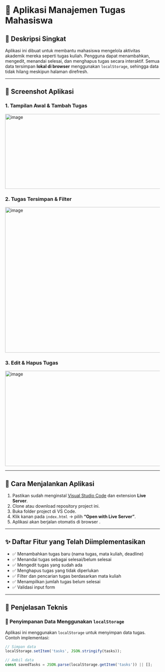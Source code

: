 # 📝 Aplikasi Manajemen Tugas Mahasiswa

## 📌 Deskripsi Singkat  
Aplikasi ini dibuat untuk membantu mahasiswa mengelola aktivitas akademik mereka seperti tugas kuliah. Pengguna dapat menambahkan, mengedit, menandai selesai, dan menghapus tugas secara interaktif. Semua data tersimpan **lokal di browser** menggunakan `localStorage`, sehingga data tidak hilang meskipun halaman direfresh.

---

## 📸 Screenshot Aplikasi

### 1. Tampilan Awal & Tambah Tugas
<img width="1233" height="243" alt="image" src="https://github.com/user-attachments/assets/2f6a40bb-c54e-4f87-8263-9a389dfccc4b" />


### 2. Tugas Tersimpan & Filter
<img width="991" height="472" alt="image" src="https://github.com/user-attachments/assets/64349aa2-5de4-4464-be2a-3aa8b72d1503" />


### 3. Edit & Hapus Tugas
<img width="907" height="309" alt="image" src="https://github.com/user-attachments/assets/7fa42b2a-940a-4355-940c-912e4d495797" />


---

## 🧭 Cara Menjalankan Aplikasi

1. Pastikan sudah menginstal [Visual Studio Code](https://code.visualstudio.com/) dan extension **Live Server**.  
2. Clone atau download repository project ini.  
3. Buka folder project di VS Code.  
4. Klik kanan pada `index.html` → pilih **“Open with Live Server”**.  
5. Aplikasi akan berjalan otomatis di browser .

---

## ✨ Daftar Fitur yang Telah Diimplementasikan

- ✅ Menambahkan tugas baru (nama tugas, mata kuliah, deadline)  
- ✅ Menandai tugas sebagai selesai/belum selesai  
- ✅ Mengedit tugas yang sudah ada  
- ✅ Menghapus tugas yang tidak diperlukan  
- ✅ Filter dan pencarian tugas berdasarkan mata kuliah  
- ✅ Menampilkan jumlah tugas belum selesai  
- ✅ Validasi input form

---

## 🧠 Penjelasan Teknis

### 📂 Penyimpanan Data Menggunakan `localStorage`
Aplikasi ini menggunakan `localStorage` untuk menyimpan data tugas.  
Contoh implementasi:
```javascript
// Simpan data
localStorage.setItem('tasks', JSON.stringify(tasks));

// Ambil data
const savedTasks = JSON.parse(localStorage.getItem('tasks')) || [];
